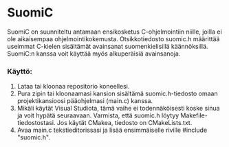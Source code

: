 # SuomiC
SuomiC on suunniteltu antamaan ensikosketus C-ohjelmointiin niille, joilla ei ole aikaisempaa ohjelmointikokemusta. Otsikkotiedosto suomic.h määrittää useimmat C-kielen sisältämät avainsanat suomenkielisillä käännöksillä. SuomiC:n kanssa voit käyttää myös alkuperäisiä avainsanoja.

### Käyttö:
1. Lataa tai kloonaa repositorio koneellesi.
2. Pura zipin tai kloonaamasi kansion sisältämä suomic.h-tiedosto omaan projektikansioosi pääohjelmasi (main.c) kanssa.
3. Mikäli käytät Visual Studiota, tämä vaihe ei todennäköisesti koske sinua ja voit hypätä seuraavaan. Varmista, että suomic.h löytyy Makefile-tiedostostasi. Jos käytät CMakea, tiedosto on CMakeLists.txt.
4. Avaa main.c tekstieditorissasi ja lisää ensimmäiselle riville #include "suomic.h".
